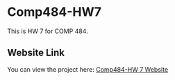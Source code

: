 # Comp484-HW7

This is HW 7 for COMP 484.

## Website Link
You can view the project here: 
[Comp484-HW 7 Website](https://dylanoseida.github.io/Comp484-HW7/)
